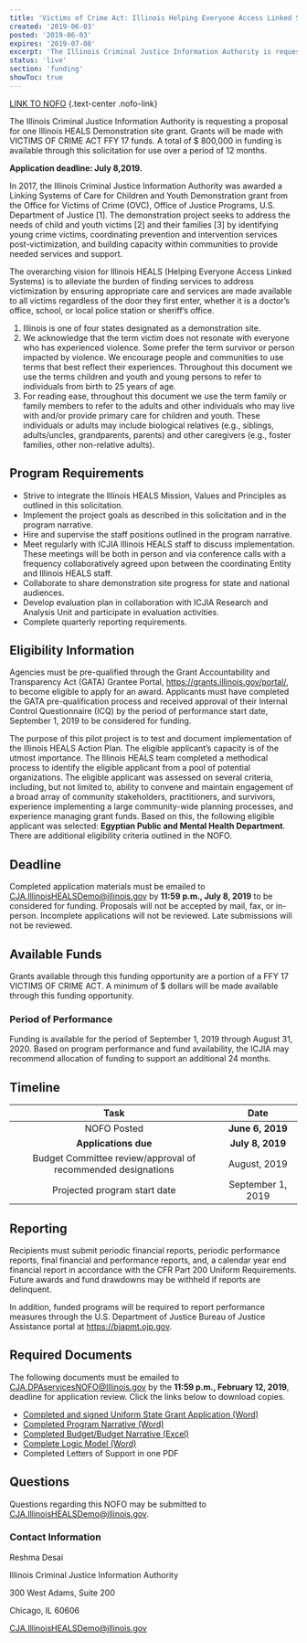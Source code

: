 ```yaml
---
title: 'Victims of Crime Act: Illinois Helping Everyone Access Linked Systems(HEALS) Demonstration Site'
created: '2019-06-03'
posted: '2019-06-03'
expires: '2019-07-08'
excerpt: 'The Illinois Criminal Justice Information Authority is requesting a proposal for one Illinois HEALS Demonstration site grant. Grants will be made with VICTIMS OF CRIME ACT FFY 17 funds. A total of $ 800,000 in funding is available through this solicitation for use over a period of 12 months. '
status: 'live'
section: 'funding'
showToc: true
---
```


[LINK TO NOFO](IllinoisHEALSDemoNOFO.pdf) {.text-center .nofo-link}

The Illinois Criminal Justice Information Authority is requesting a proposal for one Illinois HEALS Demonstration site grant. Grants will be made with VICTIMS OF CRIME ACT FFY 17 funds. A total of $ 800,000 in funding is available through this solicitation for use over a period of 12 months.

**Application deadline: July 8,2019.**

In 2017, the Illinois Criminal Justice Information Authority was awarded a Linking Systems of Care for Children and Youth Demonstration grant from the Office for Victims of Crime (OVC), Office of Justice Programs, U.S. Department of Justice [1]. The demonstration project seeks to address the needs of child and youth victims [2] and their families [3] by identifying young crime victims, coordinating prevention and intervention services post-victimization, and building capacity within communities to provide needed services and support.

The overarching vision for Illinois HEALS (Helping Everyone Access Linked Systems) is to alleviate the burden of finding services to address victimization by ensuring appropriate care and services are made available to all victims regardless of the door they first enter, whether it is a doctor’s office, school, or local police station or sheriff’s office.

1. Illinois is one of four states designated as a demonstration site.
2. We acknowledge that the term victim does not resonate with everyone who has experienced violence. Some prefer the term survivor or person impacted by violence. We encourage people and communities to use terms that best reflect their experiences.
   Throughout this document we use the terms children and youth and young persons to refer to individuals from birth to 25 years of age.
3. For reading ease, throughout this document we use the term family or family members to refer to the adults and other individuals who may live with and/or provide primary care for children and youth. These individuals or adults may include biological relatives (e.g., siblings, adults/uncles, grandparents, parents) and other caregivers (e.g., foster families, other non-relative adults).

## Program Requirements

- Strive to integrate the Illinois HEALS Mission, Values and Principles as outlined in this solicitation.
- Implement the project goals as described in this solicitation and in the program narrative.
- Hire and supervise the staff positions outlined in the program narrative.
- Meet regularly with ICJIA Illinois HEALS staff to discuss implementation. These meetings will be both in person and via conference calls with a frequency collaboratively agreed upon between the coordinating Entity and Illinois HEALS staff.
- Collaborate to share demonstration site progress for state and national audiences.
- Develop evaluation plan in collaboration with ICJIA Research and Analysis Unit and participate in evaluation activities.
- Complete quarterly reporting requirements.

## Eligibility Information

Agencies must be pre-qualified through the Grant Accountability and Transparency Act (GATA) Grantee Portal, https://grants.illinois.gov/portal/, to become eligible to apply for an award. Applicants must have completed the GATA pre-qualification process and received approval of their Internal Control Questionnaire (ICQ) by the period of performance start date, September 1, 2019 to be considered for funding.

The purpose of this pilot project is to test and document implementation of the Illinois HEALS Action Plan. The eligible applicant’s capacity is of the utmost importance. The Illinois HEALS team completed a methodical process to identify the eligible applicant from a pool of potential organizations. The eligible applicant was assessed on several criteria, including, but not limited to, ability to convene and maintain engagement of a broad array of community stakeholders, practitioners, and survivors, experience implementing a large community-wide planning processes, and experience managing grant funds. Based on this, the following eligible applicant was selected: **Egyptian Public and Mental Health Department**. There are additional eligibility criteria outlined in the NOFO.

## Deadline

Completed application materials must be emailed to CJA.IllinoisHEALSDemo@illinois.gov by **11:59 p.m., July 8, 2019** to be considered for funding. Proposals will not be accepted by mail, fax, or in-person. Incomplete applications will not be reviewed. Late submissions will not be reviewed.

## Available Funds

Grants available through this funding opportunity are a portion of a FFY 17 VICTIMS OF CRIME ACT. A minimum of $ dollars will be made available through this funding opportunity.

### Period of Performance

Funding is available for the period of September 1, 2019 through August 31, 2020. Based on program performance and fund availability, the ICJIA may recommend allocation of funding to support an additional 24 months.

## Timeline

|                             Task                             |       Date        |
| :----------------------------------------------------------: | :---------------: |
|                         NOFO Posted                          | **June 6, 2019**  |
|                     **Applications due**                     | **July 8, 2019**  |
| Budget Committee review/approval of recommended designations |   August, 2019    |
|                 Projected program start date                 | September 1, 2019 |

## Reporting

Recipients must submit periodic financial reports, periodic performance reports, final financial and performance reports, and, a calendar year end financial report in accordance with the CFR Part 200 Uniform Requirements. Future awards and fund drawdowns may be withheld if reports are delinquent.

In addition, funded programs will be required to report performance measures through the U.S. Department of Justice Bureau of Justice Assistance portal at https://bjapmt.ojp.gov.

## Required Documents

The following documents must be emailed to CJA.DPAservicesNOFO@Illinois.gov by the **11:59 p.m., February 12, 2019**, deadline for application review. Click the links below to download copies.

- [Completed and signed Uniform State Grant Application (Word)](IllinoisHEALSDemoAPPLICATION.docx)
- [Completed Program Narrative (Word)](IllinoisHEALSDemoNARRATIVE.docx)
- [Completed Budget/Budget Narrative (Excel)](IllinoisHEALSDemoBUDGET.xlsx)
- [Complete Logic Model (Word)](IllinoisHEALSDemoLOGICMODEL.docx)
- Completed Letters of Support in one PDF

## Questions

Questions regarding this NOFO may be submitted to CJA.IllinoisHEALSDemo@illinois.gov.

### Contact Information

Reshma Desai

Illinois Criminal Justice Information Authority

300 West Adams, Suite 200

Chicago, IL 60606

CJA.IllinoisHEALSDemo@illinois.gov
